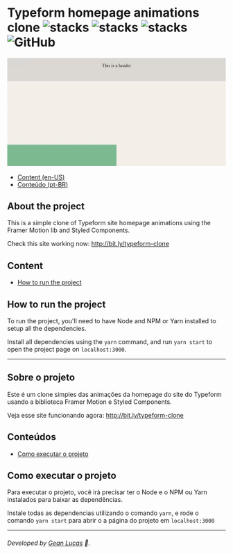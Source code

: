 # Typeform homepage animations clone ![stacks](https://img.shields.io/badge/ReactJS-v16.13.1-brightgreen) ![stacks](https://img.shields.io/badge/Framer%20Motion-v2.6.13-brightgreen) ![stacks](https://img.shields.io/badge/Stack-Typescript-blue) ![GitHub](https://img.shields.io/github/license/legeannd/typeform-homepage-clone)

<p align="center">
  <img width="600" src="uploads/flux.gif"/>
</p>

* [Content (en-US)](#secao-en_us)
* [Conteúdo (pt-BR)](#secao-pt_br)

## About the project <a id="secao-en_us"></a>

This is a simple clone of Typeform site homepage animations using the Framer Motion lib and Styled Components.

Check this site working now: http://bit.ly/typeform-clone

## Content
  * [How to run the project](#installation)

## How to run the project <a id="installation"></a>
To run the project, you'll need to have Node and NPM or Yarn installed to setup all the dependencies.

Install all dependencies using the `yarn` command, and run `yarn start` to open the project page on `localhost:3000`.

---

## Sobre o projeto <a id="secao-pt_br"></a>

Este é um clone simples das animações da homepage do site do Typeform usando a biblioteca Framer Motion e Styled Components.

Veja esse site funcionando agora: http://bit.ly/typeform-clone

## Conteúdos
  * [Como executar o projeto](#instalacao)

## Como executar o projeto <a id="instalacao"></a>
Para executar o projeto, você irá precisar ter o Node e o NPM ou Yarn instalados para baixar as dependências.

Instale todas as dependencias utilizando o comando `yarn`, e rode o comando `yarn start` para abrir o a página do projeto em `localhost:3000`

---
###### Developed by [Gean Lucas](https://www.linkedin.com/in/geanlucaas/) :rocket:.
